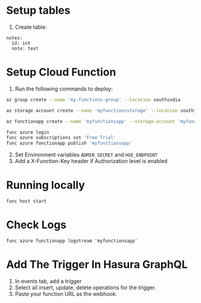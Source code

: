 # Setup tables
1. Create table:

```
notes:
  id: int
  note: text
```

# Setup Cloud Function
1. Run the following commands to deploy:
```bash
az group create --name 'my-functions-group' --location southindia

az storage account create --name 'myfunctionsstorage' --location southindia --resource-group 'my-functions-group' --sku Standard_LRS

az functionapp create --name 'myfunctionsapp' --storage-account 'myfunctionsstorage' --resource-group 'my-functions-group' --consumption-plan-location southindia

func azure login
func azure subscriptions set 'Free Trial'
func azure functionapp publish 'myfunctionsapp'
```
2. Set Environment variables `ADMIN_SECRET` and `HGE_ENDPOINT`
3. Add a X-Function-Key header if Authorization level is enabled

# Running locally
`func host start`

# Check Logs
`func azure functionapp logstream 'myfunctionsapp'`

# Add The Trigger In Hasura GraphQL
1. In events tab, add a trigger
2. Select all insert, update, delete operations for the trigger.
3. Paste your function URL as the webhook.

